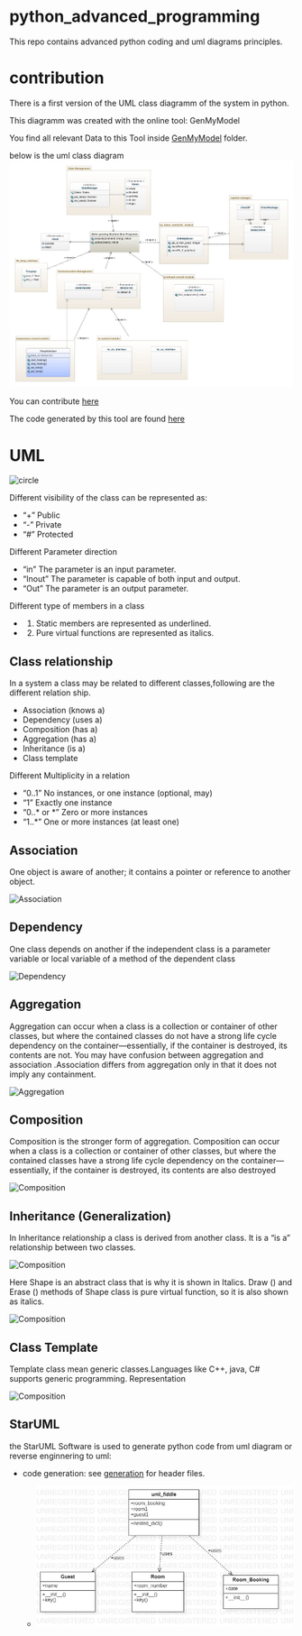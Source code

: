 # python_advanced_programming

This repo contains advanced python coding and uml diagrams principles.


# contribution

There is a first version of the UML class diagramm of the system in python. 

This diagramm was created with the online tool:  GenMyModel

You find all relevant Data to this Tool inside [GenMyModel](https://app.genmymodel.com/api/dictionary/projects/_cGFRUGyMEeyzq6ra3GZCdA) folder.

below is the uml class diagram  ![representation](GenMyModel\machine_class_diagram.jpg)


You can contribute [here](https://app.genmymodel.com/api/dictionary/projects/_cGFRUGyMEeyzq6ra3GZCdA)

The code generated by this tool are found [here](GenMyModel/Machine_model)
# UML 

![circle](https://cppcodetips.files.wordpress.com/2013/12/class_diagram_sample.png)

Different visibility of the class can be represented as:

* “+” Public
* “-” Private
* “#” Protected

Different Parameter direction
* “in”           The parameter is an input parameter.
* “Inout”    The parameter is capable of both input and output.
* “Out”        The parameter is an output parameter.

Different type of members in a class
* 1) Static members are represented as underlined.
* 2) Pure virtual functions are represented as italics.

## Class relationship

In a system a class may be related to different classes,following are the different relation ship.

* Association (knows a)
* Dependency (uses a)
* Composition (has a)
* Aggregation (has a)
*  Inheritance (is a)
*  Class template

Different Multiplicity in a relation
* “0..1”            No instances, or one instance (optional, may)
* “1”                  Exactly one instance
* “0..* or *”    Zero or more instances
* “1..*”              One or more instances (at least one)

## Association
One object is aware of another; it contains a pointer or reference to another object.

![Association](https://cppcodetips.files.wordpress.com/2013/12/association_class_diagram.png)

## Dependency
One class depends on another if the independent class is a parameter variable or local variable of a method of the dependent class

![Dependency](https://cppcodetips.files.wordpress.com/2013/12/class_diagram_dependency.png)


## Aggregation
Aggregation can occur when a class is a collection or container of other classes, but where the contained classes do not have a strong life cycle dependency on the container—essentially, if the container is destroyed, its contents are not. You may have confusion between aggregation and association .Association differs from aggregation only in that it does not imply any containment.

![Aggregation](https://cppcodetips.files.wordpress.com/2013/12/class_diagram_aggregation.png)

## Composition
Composition is the stronger form of aggregation. Composition can occur when a class is a collection or container of other classes, but where the contained classes have a strong life cycle dependency on the container—essentially, if the container is destroyed, its contents are also destroyed

![Composition](https://cppcodetips.files.wordpress.com/2013/12/class_diagram_composition.png)

## Inheritance (Generalization)
In Inheritance relationship a class is derived from another class. It is a “is a” relationship between two classes.

![Composition](https://cppcodetips.files.wordpress.com/2013/12/class_diagram_inheritance.png)


Here Shape is an abstract class that is why it is shown in Italics. Draw () and Erase () methods of Shape class is pure virtual function, so it is also shown as italics.

![Composition](https://cppcodetips.files.wordpress.com/2013/12/class_diagram_inheritance_2.png)

## Class Template
Template class mean generic classes.Languages like C++, java, C# supports generic programming.
Representation

![Composition](https://cppcodetips.files.wordpress.com/2013/12/class_diagram_template.png)


## StarUML

the StarUML Software is used to generate python code from uml diagram or reverse enginnering to uml:

*  code generation: see [generation](UML/generation/) for header files.

   * ![uml](StarUml\ClassDiagram2.jpg)

